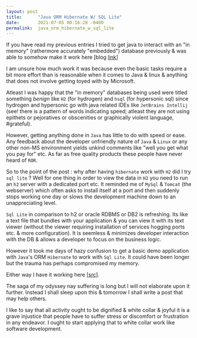 ```yaml
---
layout: post
title:      "Java ORM Hibernate W/ SQL Lite"
date:       2021-07-05 00:16:28 -0400
permalink:  java_orm_hibernate_w_sql_lite
---
```



If you have read my previous entries I tried to get java to interact with an "in memory" (rathermore accurately  "embedded") database previously & was able to somehow make it work here [blog [link](https://mrarthurwhite.github.io/getting_db_persistence_up_with_javas_orm_hibernate)]

I am unsure how much work it was because even the basic tasks require a bit more effort than is reasonable when it comes to Java & linux & anything that does not involve getting toyed with by Microsoft.

Atleast I was happy that the "in memory" databases being used were titled something *benign* like `H2` (for hydrogen) and `hsql` (for hypersonic sql) since hydrogen and hypersonic go with java related IDEs like `JetBrains Intellij` (see! there is a pattern of words indicating speed; atleast they are not using epithets or pejoratives or obscenities or graphically violent language, #grateful). 

However, getting anything done in `Java` has little to do with speed or ease. Any feedback about the developer unfriendly nature of `Java` & `Linux` or any other non-MS environment yields unkind comments like "well you get what you pay for" etc. As far as free quality products these people have never heard of `ROR`. 

So to the point of the post : why after having `hibernate` work with `H2` did I try `sql lite` ? Well for one thing in order to view the data in `H2` you need to run an `h2` server with a dedicated port etc. It reminded me of `MySql` & `Tomcat` (the webserver) which often asks to install itself at a port and then suddenly stops working one day or slows the development machine down to an unappreciating level.

`Sql Lite` in comparison to h2 or oracle RDBMS or DB2 is refreshing. Its like a text file that bundles with your application & you can view it with its text viewer (without the viewer requiring installation of services hogging ports etc. & more configuration). It is seemless & minimizes developer interaction with the DB & allows a developer to focus on the business logic. 

However it took me days of hazy confusion to get a basic demo application with `Java`'s ORM `Hibernate` to work with `Sql Lite`. It could have been longer but the trauma has perhaps compromised my memory.

Either way I have it working here [[src](https://github.com/mrarthurwhite/SqlLiteWJavaORMDemo)]. 

The saga of my odyssey nay suffering is long but I will not elaborate upon it further. Instead I shall sleep upon this & tomorrow I shall write a post that may help others. 

I like to say that all activity ought to be dignified & white collar & joyful it is a grave injustice that people have to suffer stress or discomfort or frustration in any endeavor. I ought to start applying that to white collar work like software development.
